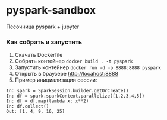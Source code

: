 # pyspark-sandbox
Песочница pyspark + jupyter

### Как собрать и запустить

1. Скачать Dockerfile
2. Собрать контейнер `docker build . -t pyspark`
3. Запустить контейнер `docker run -d -p 8888:8888 pyspark`
4. Открыть в браузере [http://locahost:8888](http://localhost:8888)
5. Пример инициализации сессии:
```
In: spark = SparkSession.builder.getOrCreate()
In: df = spark.sparkContext.parallelize([1,2,3,4,5])
In: df = df.map(lambda x: x**2)
In: df.collect()
Out: [1, 4, 9, 16, 25]
```
